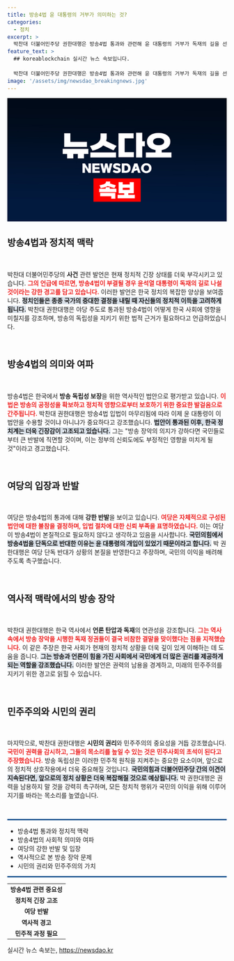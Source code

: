 ```yaml
---
title: 방송4법 윤 대통령의 거부가 의미하는 것?
categories:
  - 정치
excerpt: >
  박찬대 더불어민주당 권한대행은 방송4법 통과와 관련해 윤 대통령의 거부가 독재의 길을 선택하는 것이라며 강하게 반발했습니다. 그는 방송 장악이 가져올 비참한 역사적 결과를 경고하며, 국회 의결에 대한 정당한 존중을 촉구했습니다.
feature_text: >
  ## koreablockchain 실시간 뉴스 속보입니다.

  박찬대 더불어민주당 권한대행은 방송4법 통과와 관련해 윤 대통령의 거부가 독재의 길을 선택하는 것이라며 강하게 반발했습니다. 그는 방송 장악이 가져올 비참한 역사적 결과를 경고하며, 국회 의결에 대한 정당한 존중을 촉구했습니다.
image: '/assets/img/newsdao_breakingnews.jpg'
---
```


<p><img src="/assets/img/newsdao_breakingnews.jpg" alt="koreablockchain 속보" /></p>

<h2 data-ke-size="size26">방송4법과 정치적 맥락</h2>

<p data-ke-size="size16">&nbsp;</p>

<p>박찬대 더불어민주당의 <b>사건</b> 관련 발언은 현재 정치적 긴장 상태를 더욱 부각시키고 있습니다. <b><span style="color: #ee2323;">그의 언급에 따르면, 방송4법이 부결될 경우 윤석열 대통령이 독재의 길로 나설 것이라는 강한 경고를 담고 있습니다.</span></b> 이러한 발언은 한국 정치의 복잡한 양상을 보여줍니다. <b><span style="background-color: #21538527;">정치인들은 종종 국가의 중대한 결정을 내릴 때 자신들의 정치적 이득을 고려하게 됩니다.</span></b> 박찬대 권한대행은 야당 주도로 통과된 방송4법이 어떻게 한국 사회에 영향을 미칠지를 강조하며, 방송의 독립성을 지키기 위한 법적 근거가 필요하다고 언급하었습니다.</p>

<p data-ke-size="size16">&nbsp;</p>

<h2 data-ke-size="size26">방송4법의 의미와 여파</h2>

<p data-ke-size="size16">&nbsp;</p>

<p>방송4법은 한국에서 <b>방송 독립성 보장</b>을 위한 역사적인 법안으로 평가받고 있습니다. <b><span style="color: #ee2323;">이 법은 방송의 공정성을 확보하고 정치적 영향으로부터 보호하기 위한 중요한 발걸음으로 간주됩니다.</span></b> 박찬대 권한대행은 방송4법 입법이 마무리됨에 따라 이제 윤 대통령이 이 법안을 수용할 것이냐 아니냐가 중요하다고 강조했습니다. <b><span style="background-color: #21538527;">법안이 통과된 이후, 한국 정치계는 더욱 긴장감이 고조되고 있습니다.</span></b> 그는 "방송 장악의 의지가 강하다면 국민들로부터 큰 반발에 직면할 것이며, 이는 정부의 신뢰도에도 부정적인 영향을 미치게 될 것"이라고 경고했습니다.</p>

<p data-ke-size="size16">&nbsp;</p>

<h2 data-ke-size="size26">여당의 입장과 반발</h2>

<p data-ke-size="size16">&nbsp;</p>

<p>여당은 방송4법의 통과에 대해 <b>강한 반발</b>을 보이고 있습니다. <b><span style="color: #ee2323;">여당은 자체적으로 구성된 법안에 대한 불참을 결정하며, 입법 절차에 대한 신뢰 부족을 표명하였습니다.</span></b> 이는 여당이 방송4법이 본질적으로 필요하지 않다고 생각하고 있음을 시사합니다. <b><span style="background-color: #21538527;">국민의힘에서 방송4법을 단독으로 반대한 이유는 윤 대통령의 개입이 있었기 때문이라고 합니다.</span></b> 박 권한대행은 여당 단독 반대가 상황의 본질을 반영한다고 주장하며, 국민의 이익을 배려해 주도록 촉구했습니다.</p>

<p data-ke-size="size16">&nbsp;</p>

<h2 data-ke-size="size26">역사적 맥락에서의 방송 장악</h2>

<p data-ke-size="size16">&nbsp;</p>

<p>박찬대 권한대행은 한국 역사에서 <b>언론 탄압과 독재</b>의 연관성을 강조합니다. <b><span style="color: #ee2323;">그는 역사 속에서 방송 장악을 시행한 독재 정권들이 결국 비참한 결말을 맞이했다는 점을 지적했습니다.</span></b> 이 같은 주장은 한국 사회가 현재의 정치적 상황을 더욱 깊이 있게 이해하는 데 도움을 줍니다. <b><span style="background-color: #21538527;">그는 방송과 언론이 힘을 가진 사회에서 국민에게 더 많은 권리를 제공하게 되는 역할을 강조했습니다.</span></b> 이러한 발언은 권력의 남용을 경계하고, 미래의 민주주의를 지키기 위한 경고로 읽힐 수 있습니다.</p>

<p data-ke-size="size16">&nbsp;</p>

<h2 data-ke-size="size26">민주주의와 시민의 권리</h2>

<p data-ke-size="size16">&nbsp;</p>

<p>마지막으로, 박찬대 권한대행은 <b>시민의 권리</b>와 민주주의의 중요성을 거듭 강조했습니다. <b><span style="color: #ee2323;">국민이 권력을 감시하고, 그들의 목소리를 높일 수 있는 것은 민주사회의 초석이 된다고 주장했습니다.</span></b> 방송 독립성은 이러한 민주적 원칙을 지켜주는 중요한 요소이며, 앞으로의 정치적 상호작용에서 더욱 중요해질 것입니다. <b><span style="background-color: #21538527;">국민의힘과 더불어민주당 간의 이견이 지속된다면, 앞으로의 정치 상황은 더욱 복잡해질 것으로 예상됩니다.</span></b> 박 권한대행은 권력을 남용하지 말 것을 강력히 촉구하며, 모든 정치적 행위가 국민의 이익을 위해 이루어지기를 바라는 목소리를 높였습니다.</p>

<p data-ke-size="size16">&nbsp;</p>

<hr style="height: 3px; border: none; background-color: #1a5490;" />

<ul>
    <li>방송4법 통과와 정치적 맥락</li>
    <li>방송4법의 사회적 의미와 여파</li>
    <li>여당의 강한 반발 및 입장</li>
    <li>역사적으로 본 방송 장악 문제</li>
    <li>시민의 권리와 민주주의의 가치</li>
</ul>

<hr style="height: 3px; border: none; background-color: #1a5490;" />

<table style="width: 100%; border-collapse: collapse;">
    <tr>
        <td style="text-align: center; height: 17px;"><b>방송4법 관련 중요성</b></td>
    </tr>
    <tr>
        <td style="text-align: center; height: 17px;"><b>정치적 긴장 고조</b></td>
    </tr>
    <tr>
        <td style="text-align: center; height: 17px;"><b>여당 반발</b></td>
    </tr>
    <tr>
        <td style="text-align: center; height: 17px;"><b>역사적 경고</b></td>
    </tr>
    <tr>
        <td style="text-align: center; height: 17px;"><b>민주적 과정 필요</b></td>
    </tr>
</table>
실시간 뉴스 속보는, <a href="https://newsdao.kr" rel="dofollow">https://newsdao.kr</a>


